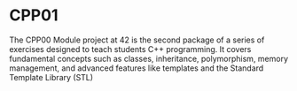 # CPP01
The CPP00 Module project at 42 is the second package of a series of exercises designed to teach students C++ programming. It covers fundamental concepts such as classes, inheritance, polymorphism, memory management, and advanced features like templates and the Standard Template Library (STL)
